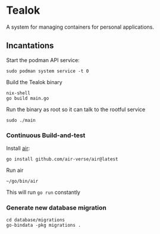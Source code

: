 # Tealok

A system for managing containers for personal applications.

## Incantations

Start the podman API service:

```
sudo podman system service -t 0
```

Build the Tealok binary

```
nix-shell
go build main.go
```

Run the binary as root so it can talk to the rootful service

```
sudo ./main
```

### Continuous Build-and-test

Install [air]():

```
go install github.com/air-verse/air@latest
```

Run air

```
~/go/bin/air
```

This will run `go run` constantly

### Generate new database migration

```
cd database/migrations
go-bindata -pkg migrations .
```
